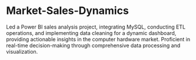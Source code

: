 # Market-Sales-Dynamics
Led a Power BI sales analysis project, integrating MySQL, conducting ETL operations, and implementing data cleaning for a dynamic dashboard, providing actionable insights in the computer hardware market. Proficient in real-time decision-making through comprehensive data processing and visualization.
